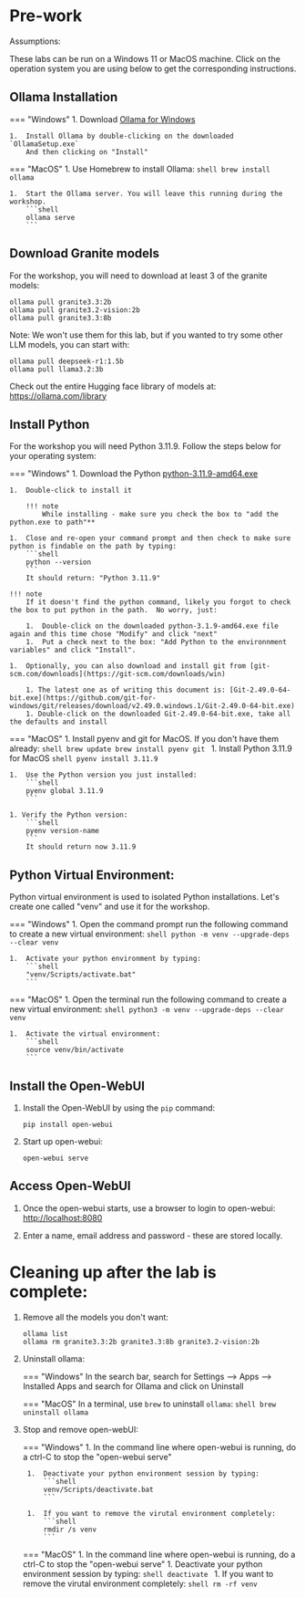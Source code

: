 # Pre-work

Assumptions:

These labs can be run on a Windows 11 or MacOS machine.
Click on the operation system you are using below to get the
corresponding instructions.

## Ollama Installation
=== "Windows"
    1.  Download [Ollama for Windows](https://ollama.com/download/windows)

    1.  Install Ollama by double-clicking on the downloaded `OllamaSetup.exe`
        And then clicking on "Install"

=== "MacOS"
    1.  Use Homebrew to install Ollama:
        ```shell
        brew install ollama
        ```

    1.  Start the Ollama server. You will leave this running during the workshop.
        ```shell
        ollama serve
        ```

## Download Granite models
For the workshop, you will need to download at least 3 of the granite models: 
```shell
ollama pull granite3.3:2b
ollama pull granite3.2-vision:2b
ollama pull granite3.3:8b
```
Note: We won't use them for this lab, but if you wanted to try some other LLM models, you can start with:
```shell
ollama pull deepseek-r1:1.5b
ollama pull llama3.2:3b
```
Check out the entire Hugging face library of models at: https://ollama.com/library

## Install Python
For the workshop you will need Python 3.11.9. Follow the steps below for your operating system:

=== "Windows"
    1.  Download the Python [python-3.11.9-amd64.exe](https://www.python.org/ftp/python/3.11.9/python-3.11.9-amd64.exe)

    1.  Double-click to install it

        !!! note
            While installing - make sure you check the box to "add the python.exe to path"**

    1.  Close and re-open your command prompt and then check to make sure python is findable on the path by typing:
        ```shell
        python --version
        ```
        It should return: "Python 3.11.9"

    !!! note
        If it doesn't find the python command, likely you forgot to check the box to put python in the path.  No worry, just:

        1.  Double-click on the downloaded python-3.1.9-amd64.exe file again and this time chose "Modify" and click "next" 
        1.  Put a check next to the box: "Add Python to the environnment variables" and click "Install".

    1.  Optionally, you can also download and install git from [git-scm.com/downloads](https://git-scm.com/downloads/win)  

        1. The latest one as of writing this document is: [Git-2.49.0-64-bit.exe](https://github.com/git-for-windows/git/releases/download/v2.49.0.windows.1/Git-2.49.0-64-bit.exe)
        1. Double-click on the downloaded Git-2.49.0-64-bit.exe, take all the defaults and install

=== "MacOS"
    1.  Install pyenv and git for MacOS. If you don't have them already:
        ```shell
        brew update
        brew install pyenv git
        ```
    1.  Install Python 3.11.9 for MacOS
        ```shell
        pyenv install 3.11.9
        ```

    1.  Use the Python version you just installed:
        ```shell
        pyenv global 3.11.9
        ```

    1. Verify the Python version:
        ```shell
        pyenv version-name
        ```
        It should return now 3.11.9

## Python Virtual Environment:

Python virtual environment is used to isolated Python installations. Let's create one called "venv" and
use it for the workshop.

=== "Windows"
    1.  Open the command prompt run the following command to create a new virtual environment:
        ```shell
        python -m venv --upgrade-deps --clear venv
        ```

    1.  Activate your python environment by typing:
        ```shell
        "venv/Scripts/activate.bat"
        ```

=== "MacOS"
    1.  Open the terminal run the following command to create a new virtual environment:
        ```shell
        python3 -m venv --upgrade-deps --clear venv
        ```

    1.  Activate the virtual environment:
        ```shell
        source venv/bin/activate
        ```

## Install the Open-WebUI

1.  Install the Open-WebUI by using the `pip` command:
    ```shell
    pip install open-webui
    ```

1.  Start up open-webui:
    ```shell
    open-webui serve
    ```

## Access Open-WebUI

1.  Once the open-webui starts, use a browser to login to open-webui:
    [http://localhost:8080](http://localhost:8080)

1.  Enter a name, email address and password - these are stored locally.

# Cleaning up after the lab is complete:

1.  Remove all the models you don't want:
    ```shell
    ollama list
    ollama rm granite3.3:2b granite3.3:8b granite3.2-vision:2b
    ```

1. Uninstall ollama:

    === "Windows"
        In the search bar, search for Settings --> Apps --> Installed Apps and search for Ollama and click on Uninstall

    === "MacOS"
        In a terminal, use `brew` to uninstall `ollama`:
        ```shell
        brew uninstall ollama
        ```

1. Stop and remove open-webUI:

    === "Windows"
        1.  In the command line where open-webui is running, do a ctrl-C to stop the "open-webui serve"

        1.  Deactivate your python environment session by typing: 
            ```shell
            venv/Scripts/deactivate.bat
            ```
        
        1.  If you want to remove the virutal environment completely:
            ```shell
            rmdir /s venv
            ```

    === "MacOS"
        1.  In the command line where open-webui is running, do a ctrl-C to stop the "open-webui serve"
        1. Deactivate your python environment session by typing: 
            ```shell
            deactivate
            ```
        1.  If you want to remove the virutal environment completely:
            ```shell
            rm -rf venv
            ```


